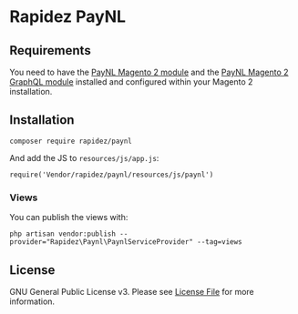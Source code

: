 # Rapidez PayNL

## Requirements

You need to have the [PayNL Magento 2 module](https://github.com/paynl/magento2-plugin) and the [PayNL Magento 2 GraphQL module](https://github.com/indykoning/magento2-paynl-graphql) installed and configured within your Magento 2 installation.

## Installation

```
composer require rapidez/paynl
```
And add the JS to `resources/js/app.js`:
```
require('Vendor/rapidez/paynl/resources/js/paynl')
```

### Views

You can publish the views with:
```
php artisan vendor:publish --provider="Rapidez\Paynl\PaynlServiceProvider" --tag=views
```

## License

GNU General Public License v3. Please see [License File](LICENSE) for more information.
